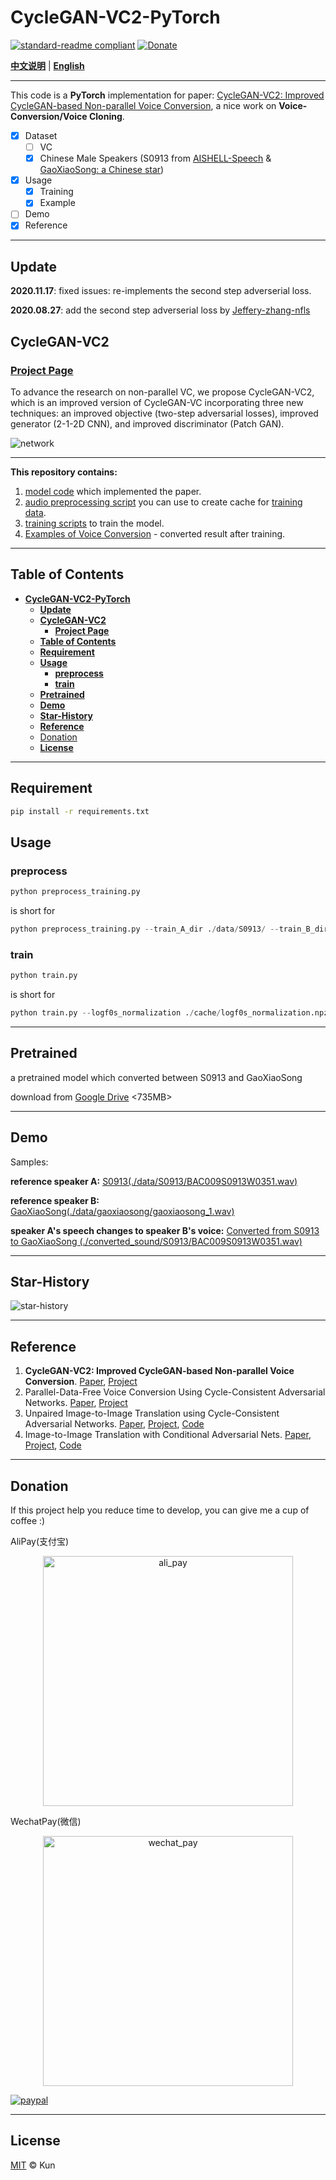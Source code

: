 # **CycleGAN-VC2-PyTorch**

[![standard-readme compliant](https://img.shields.io/badge/readme%20style-standard-brightgreen.svg?style=flat-square)](https://github.com/jackaduma/CycleGAN-VC2)
[![Donate](https://img.shields.io/badge/Donate-PayPal-green.svg)](https://paypal.me/jackaduma?locale.x=zh_XC)

[**中文说明**](./README.zh-CN.md) | [**English**](./README.md)

------

This code is a **PyTorch** implementation for paper: [CycleGAN-VC2: Improved CycleGAN-based Non-parallel Voice Conversion](https://arxiv.org/abs/1904.04631), a nice work on **Voice-Conversion/Voice Cloning**.

- [x] Dataset
  - [ ] VC
  - [x] Chinese Male Speakers (S0913 from [AISHELL-Speech](https://openslr.org/33/) & [GaoXiaoSong: a Chinese star](https://en.wikipedia.org/wiki/Gao_Xiaosong))
- [x] Usage
  - [x] Training
  - [x] Example 
- [ ] Demo
- [x] Reference

------

## **Update**

**2020.11.17**: fixed issues: re-implements the second step adverserial loss.

**2020.08.27**: add the second step adverserial loss by [Jeffery-zhang-nfls](https://github.com/Jeffery-zhang-nfls)

## **CycleGAN-VC2**

### [**Project Page**](http://www.kecl.ntt.co.jp/people/kaneko.takuhiro/projects/cyclegan-vc2/index.html)


To advance the research on non-parallel VC, we propose CycleGAN-VC2, which is an improved version of CycleGAN-VC incorporating three new techniques: an improved objective (two-step adversarial losses), improved generator (2-1-2D CNN), and improved discriminator (Patch GAN).


![network](http://www.kecl.ntt.co.jp/people/kaneko.takuhiro/projects/cyclegan-vc2/images/network.png "network")

------

**This repository contains:** 

1. [model code](model_tf.py) which implemented the paper.
2. [audio preprocessing script](preprocess_training.py) you can use to create cache for [training data](data).
3. [training scripts](train.py) to train the model.
4. [Examples of Voice Conversion](converted_sound/) - converted result after training.

------

## **Table of Contents**

- [**CycleGAN-VC2-PyTorch**](#cyclegan-vc2-pytorch)
  - [**Update**](#update)
  - [**CycleGAN-VC2**](#cyclegan-vc2)
    - [**Project Page**](#project-page)
  - [**Table of Contents**](#table-of-contents)
  - [**Requirement**](#requirement)
  - [**Usage**](#usage)
    - [**preprocess**](#preprocess)
    - [**train**](#train)
  - [**Pretrained**](#pretrained)
  - [**Demo**](#demo)
  - [**Star-History**](#star-history)
  - [**Reference**](#reference)
  - [Donation](#donation)
  - [**License**](#license)
  
------



## **Requirement** 

```bash
pip install -r requirements.txt
```
## **Usage**

### **preprocess**

```python
python preprocess_training.py
```
is short for

```python
python preprocess_training.py --train_A_dir ./data/S0913/ --train_B_dir ./data/gaoxiaosong/ --cache_folder ./cache/
```


### **train** 
```python
python train.py
```

is short for

```python
python train.py --logf0s_normalization ./cache/logf0s_normalization.npz --mcep_normalization ./cache/mcep_normalization.npz --coded_sps_A_norm ./cache/coded_sps_A_norm.pickle --coded_sps_B_norm ./cache/coded_sps_B_norm.pickle --model_checkpoint ./model_checkpoint/ --resume_training_at ./model_checkpoint/_CycleGAN_CheckPoint --validation_A_dir ./data/S0913/ --output_A_dir ./converted_sound/S0913 --validation_B_dir ./data/gaoxiaosong/ --output_B_dir ./converted_sound/gaoxiaosong/
```

------

## **Pretrained**

a pretrained model which converted between S0913 and GaoXiaoSong

download from [Google Drive](https://drive.google.com/file/d/1iamizL98NWIPw4pw0nF-7b6eoBJrxEfj/view?usp=sharing) <735MB>

------

## **Demo**

Samples:


**reference speaker A:** [S0913(./data/S0913/BAC009S0913W0351.wav)](https://drive.google.com/file/d/14zU1mI8QtoBwb8cHkNdZiPmXI6Mj6pVW/view?usp=sharing)

**reference speaker B:** [GaoXiaoSong(./data/gaoxiaosong/gaoxiaosong_1.wav)](https://drive.google.com/file/d/1s0ip6JwnWmYoWFcEQBwVIIdHJSqPThR3/view?usp=sharing)



**speaker A's speech changes to speaker B's voice:** [Converted from S0913 to GaoXiaoSong (./converted_sound/S0913/BAC009S0913W0351.wav)](https://drive.google.com/file/d/1S4vSNGM-T0RTo_aclxRgIPkUJ7NEqmjU/view?usp=sharing)

------
## **Star-History**

![star-history](https://api.star-history.com/svg?repos=jackaduma/CycleGAN-VC2&type=Date "star-history")

------

## **Reference**
1. **CycleGAN-VC2: Improved CycleGAN-based Non-parallel Voice Conversion**. [Paper](https://arxiv.org/abs/1904.04631), [Project](http://www.kecl.ntt.co.jp/people/kaneko.takuhiro/projects/cyclegan-vc2/index.html)
2. Parallel-Data-Free Voice Conversion Using Cycle-Consistent Adversarial Networks. [Paper](https://arxiv.org/abs/1711.11293), [Project](http://www.kecl.ntt.co.jp/people/kaneko.takuhiro/projects/cyclegan-vc/)
3. Unpaired Image-to-Image Translation using Cycle-Consistent Adversarial Networks. [Paper](https://arxiv.org/abs/1703.10593), [Project](https://junyanz.github.io/CycleGAN/), [Code](https://github.com/junyanz/pytorch-CycleGAN-and-pix2pix)
4. Image-to-Image Translation with Conditional Adversarial Nets. [Paper](https://arxiv.org/abs/1611.07004), [Project](https://phillipi.github.io/pix2pix/), [Code](https://github.com/phillipi/pix2pix)

------

## Donation
If this project help you reduce time to develop, you can give me a cup of coffee :) 

AliPay(支付宝)
<div align="center">
	<img src="./misc/ali_pay.png" alt="ali_pay" width="400" />
</div>

WechatPay(微信)
<div align="center">
    <img src="./misc/wechat_pay.png" alt="wechat_pay" width="400" />
</div>

[![paypal](https://www.paypalobjects.com/en_US/i/btn/btn_donateCC_LG.gif)](https://paypal.me/jackaduma?locale.x=zh_XC)

------

## **License**

[MIT](LICENSE) © Kun
